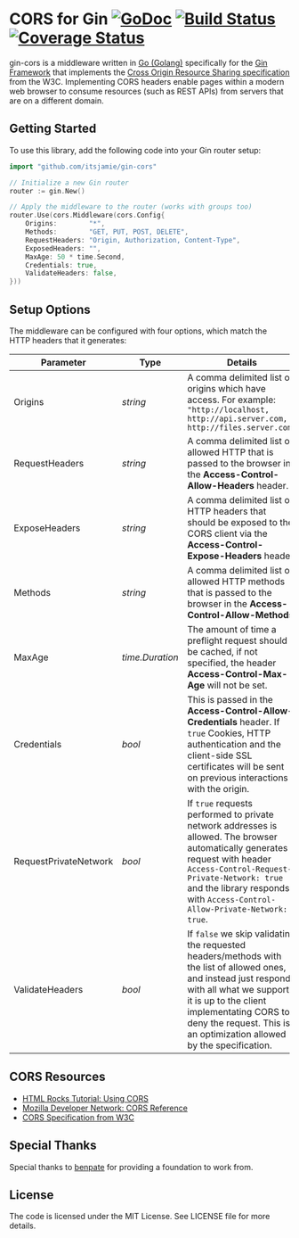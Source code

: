 # CORS for Gin [![GoDoc](https://godoc.org/github.com/itsjamie/gin-cors?status.svg)](https://godoc.org/github.com/itsjamie/gin-cors) [![Build Status](https://travis-ci.org/itsjamie/gin-cors.svg?branch=master)](https://travis-ci.org/itsjamie/gin-cors) [![Coverage Status](https://coveralls.io/repos/itsjamie/gin-cors/badge.svg?branch=master)](https://coveralls.io/r/itsjamie/gin-cors?branch=master)

gin-cors is a middleware written in [Go (Golang)](http://golang.org) specifically for the [Gin Framework](https://gin-gonic.github.io/gin/) that implements the [Cross Origin Resource Sharing specification](http://www.w3.org/TR/cors/) from the W3C.  Implementing CORS headers enable pages within a modern web browser to consume resources (such as REST APIs) from servers that are on a different domain.

## Getting Started
To use this library, add the following code into your Gin router setup:

```go
import "github.com/itsjamie/gin-cors"

// Initialize a new Gin router
router := gin.New()

// Apply the middleware to the router (works with groups too)
router.Use(cors.Middleware(cors.Config{
	Origins:        "*",
	Methods:        "GET, PUT, POST, DELETE",
	RequestHeaders: "Origin, Authorization, Content-Type",
	ExposedHeaders: "",
	MaxAge: 50 * time.Second,
	Credentials: true,
	ValidateHeaders: false,
}))
```

## Setup Options
The middleware can be configured with four options, which match the HTTP headers that it generates:

Parameter          | Type            | Details
-------------------|-----------------|----------------------------------
Origins            | *string*        | A comma delimited list of origins which have access. For example: ```"http://localhost, http://api.server.com, http://files.server.com"```
RequestHeaders     | *string*        | A comma delimited list of allowed HTTP  that is passed to the browser in the **Access-Control-Allow-Headers** header.
ExposeHeaders      | *string*        | A comma delimited list of HTTP headers that should be exposed to the CORS client via the **Access-Control-Expose-Headers** header.
Methods            | *string*        | A comma delimited list of allowed HTTP methods that is passed to the browser in the **Access-Control-Allow-Methods**.
MaxAge             | *time.Duration* | The amount of time a preflight request should be cached, if not specified, the header **Access-Control-Max-Age** will not be set.
Credentials        | *bool*          | This is passed in the **Access-Control-Allow-Credentials** header. If ```true``` Cookies, HTTP authentication and the client-side SSL certificates will be sent on previous interactions with the origin.
RequestPrivateNetwork        | *bool*          | If ```true``` requests performed to private network addresses is allowed. The browser automatically generates a request with header ```Access-Control-Request-Private-Network: true``` and the library responds with ```Access-Control-Allow-Private-Network: true```.
ValidateHeaders    | *bool*          | If ```false``` we skip validating the requested headers/methods with the list of allowed ones, and instead just respond with all what we support, it is up to the client implementating CORS to deny the request. This is an optimization allowed by the specification. 


## CORS Resources

* [HTML Rocks Tutorial: Using CORS](http://www.html5rocks.com/en/tutorials/cors/)
* [Mozilla Developer Network: CORS Reference](https://developer.mozilla.org/en-US/docs/Web/HTTP/Access_control_CORS)
* [CORS Specification from W3C](http://www.w3.org/TR/cors/)

## Special Thanks
Special thanks to [benpate](https://github.com/benpate) for providing a foundation to work from.

## License
The code is licensed under the MIT License. See LICENSE file for more details.
